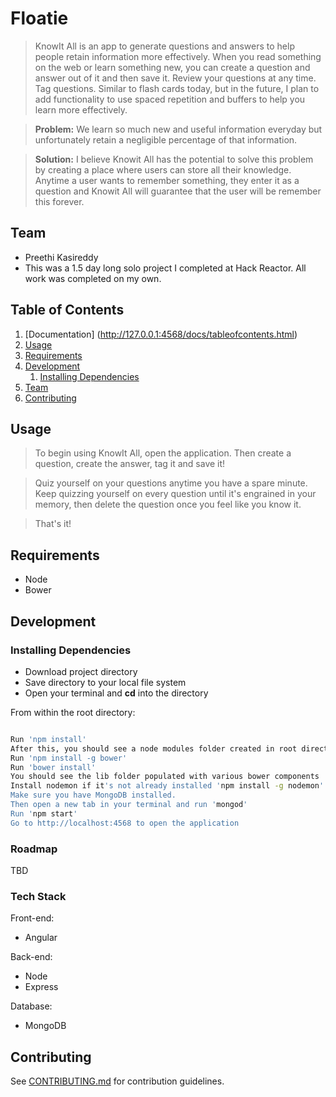 # Floatie

> KnowIt All is an app to generate questions and answers to help people retain information more effectively. When you read something on the web or learn something new, you can create a question and answer out of it and then save it. Review your questions at any time. Tag questions. Similar to flash cards today, but in the future, I plan to add functionality to use spaced repetition and buffers to help you learn more effectively.

> **Problem:** We learn so much new and useful information everyday but unfortunately retain a negligible percentage of that information. 

> **Solution:** I believe Knowit All has the potential to solve this problem by creating a place where users can store all their knowledge. Anytime a user wants to remember something, they enter it as a question and Knowit All will guarantee that the user will be remember this forever. 

## Team

  - Preethi Kasireddy
  - This was a 1.5 day long solo project I completed at Hack Reactor. All work was completed on my own.

## Table of Contents

1. [Documentation] (http://127.0.0.1:4568/docs/tableofcontents.html)
2. [Usage](#Usage)
3. [Requirements](#requirements)
4. [Development](#development)
    1. [Installing Dependencies](#installing-dependencies)
5. [Team](#team)
6. [Contributing](#contributing)

## Usage

> To begin using KnowIt All, open the application. Then create a question, create the answer, tag it and save it! 

> Quiz yourself on your questions anytime you have a spare minute. Keep quizzing yourself on every question until it's engrained in your memory, then delete the question once you feel like you know it. 

> That's it!

## Requirements

- Node
- Bower

## Development

### Installing Dependencies
- Download project directory
- Save directory to your local file system
- Open your terminal and **cd** into the directory

From within the root directory:

```sh

Run 'npm install'
After this, you should see a node modules folder created in root directory
Run 'npm install -g bower'
Run 'bower install'
You should see the lib folder populated with various bower components
Install nodemon if it's not already installed 'npm install -g nodemon'
Make sure you have MongoDB installed. 
Then open a new tab in your terminal and run 'mongod'
Run 'npm start'
Go to http://localhost:4568 to open the application

```

### Roadmap

TBD 

### Tech Stack

Front-end: 
- Angular

Back-end: 
- Node
- Express

Database: 
- MongoDB

## Contributing

See [CONTRIBUTING.md](CONTRIBUTING.md) for contribution guidelines.


